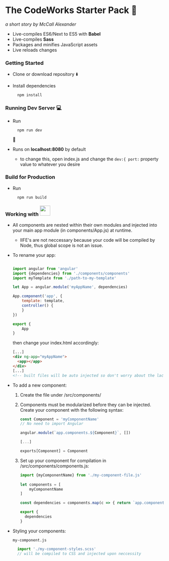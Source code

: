 The CodeWorks Starter Pack :briefcase:
=================
*a short story by McCall Alexander*
* Live-compiles ES6/Next to ES5 with **Babel**
* Live-compiles **Sass**
* Packages and minifies JavaScript assets
* Live reloads changes
### Getting Started
* Clone or download repository :arrow_down:

* Install dependencies

		npm install
### Running Dev Server :computer:
* Run

 		npm run dev
     :runner:
* Runs on **localhost:8080** by default
	* to change this, open index.<i></i>js and change the 	`dev:{ port:` property value to whatever you desire



### Build for Production
* Run

		npm run build
### Working with <img src="https://upload.wikimedia.org/wikipedia/commons/thumb/c/ca/AngularJS_logo.svg/2000px-AngularJS_logo.svg.png" style='height:2em;margin-top:-0.25em'>

* All components are nested within their own modules and injected into your main app module (in components/App.<span></span>js) at runtime.
	* IIFE's are not neccessary because your code will be compiled by Node, thus global scope is not an issue.
* To rename your app:
	```javascript
    
    import angular from 'angular'
    import {dependencies} from './components/components'
	import myTemplate from './path-to-my-template'

  let App = angular.module('myAppName', dependencies)

  App.component('app', {
    	template: template,
    	controller() { 
    	}
  })

  export {
    	App
  }
  ```
  then change your index.html accordingly:
  ```html
  [...]
  <div ng-app="myAppName">
    <app></app>
  </div>
  [...]
  <!-- built files will be auto injected so don't worry about the lack of script tags -->
  ```
* To add a new component:
	1. Create the file under /src/components/
	2. Components must be modularized before they can be injected. Create your component with the following syntax:
		
        ```javascript
		const Component = 'myComponentName'
        // No need to import Angular
        
		angular.module(`app.components.${Component}`, [])
        
       [...]
       
       exports[Component] = Component
       ```
     3. Set up your component for compilation in /src/components/components.js:
     	```javascript
        import {myComponentName} from './my-component-file.js'
       
        let components = [
        	myComponentName
        ]

        const dependencies = components.map(c => { return `app.components.${c}`})

        export {
          dependencies
        }

		```
 * Styling your components:
  
      `my-component.js`
   
      ```javascript
      	import './my-component-styles.scss'
        // will be compiled to CSS and injected upon neccessity 
      ```